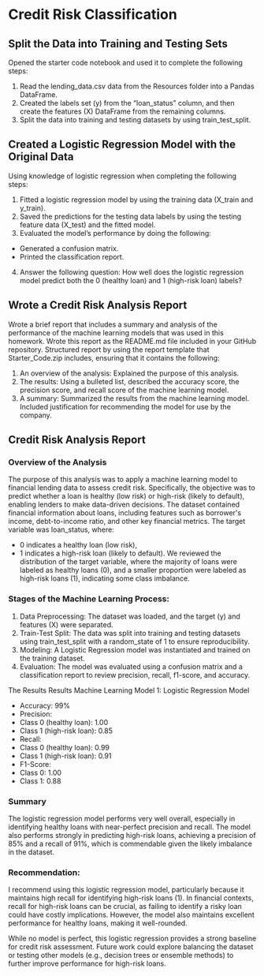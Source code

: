 # Credit Risk Classification #
## Split the Data into Training and Testing Sets ##
Opened the starter code notebook and used it to complete the following steps:
1.	Read the lending_data.csv data from the Resources folder into a Pandas DataFrame.
2.	Created the labels set (y) from the “loan_status” column, and then create the features (X) DataFrame from the remaining columns.
3.	Split the data into training and testing datasets by using train_test_split.
## Created a Logistic Regression Model with the Original Data ##
Using knowledge of logistic regression when completing the following steps:
1.	Fitted a logistic regression model by using the training data (X_train and y_train).
2.	Saved the predictions for the testing data labels by using the testing feature data (X_test) and the fitted model.
3.	Evaluated the model’s performance by doing the following:
+ Generated a confusion matrix.
+ Printed the classification report.
4.	Answer the following question: How well does the logistic regression model predict both the 0 (healthy loan) and 1 (high-risk loan) labels? 
## Wrote a Credit Risk Analysis Report ##
Wrote a brief report that includes a summary and analysis of the performance of the machine learning models that was used in this homework. Wrote this report as the README.md file included in your GitHub repository.
Structured report by using the report template that Starter_Code.zip includes, ensuring that it contains the following:
1.	An overview of the analysis: Explained the purpose of this analysis.
2.	The results: Using a bulleted list, described the accuracy score, the precision score, and recall score of the machine learning model.
3.	A summary: Summarized the results from the machine learning model. Included justification for recommending the model for use by the company. 

## Credit Risk Analysis Report ##
### Overview of the Analysis ###
The purpose of this analysis was to apply a machine learning model to financial lending data to assess credit risk. Specifically, the objective was to predict whether a loan is healthy (low risk) or high-risk (likely to default), enabling lenders to make data-driven decisions.
The dataset contained financial information about loans, including features such as borrower's income, debt-to-income ratio, and other key financial metrics. The target variable was loan_status, where:
+ 0 indicates a healthy loan (low risk),
+ 1 indicates a high-risk loan (likely to default).
We reviewed the distribution of the target variable, where the majority of loans were labeled as healthy loans (0), and a smaller proportion were labeled as high-risk loans (1), indicating some class imbalance.
### Stages of the Machine Learning Process: ###
1.	Data Preprocessing: The dataset was loaded, and the target (y) and features (X) were separated.
2.	Train-Test Split: The data was split into training and testing datasets using train_test_split with a random_state of 1 to ensure reproducibility.
3.	Modeling: A Logistic Regression model was instantiated and trained on the training dataset.
4.	Evaluation: The model was evaluated using a confusion matrix and a classification report to review precision, recall, f1-score, and accuracy.


The Results
Results
Machine Learning Model 1:
Logistic Regression Model
+ Accuracy: 99%
+ Precision:
+ Class 0 (healthy loan): 1.00
+ Class 1 (high-risk loan): 0.85
+ Recall:
+ Class 0 (healthy loan): 0.99
+ Class 1 (high-risk loan): 0.91
+ F1-Score:
+ Class 0: 1.00
+ Class 1: 0.88
### Summary ###
The logistic regression model performs very well overall, especially in identifying healthy loans with near-perfect precision and recall. The model also performs strongly in predicting high-risk loans, achieving a precision of 85% and a recall of 91%, which is commendable given the likely imbalance in the dataset.

### Recommendation: ###
I recommend using this logistic regression model, particularly because it maintains high recall for identifying high-risk loans (1). In financial contexts, recall for high-risk loans can be crucial, as failing to identify a risky loan could have costly implications. However, the model also maintains excellent performance for healthy loans, making it well-rounded.

While no model is perfect, this logistic regression provides a strong baseline for credit risk assessment. Future work could explore balancing the dataset or testing other models (e.g., decision trees or ensemble methods) to further improve performance for high-risk loans.
